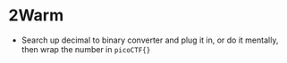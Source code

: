 # 2Warm
- Search up decimal to binary converter and plug it in, or do it mentally, then wrap the number in `picoCTF{}`